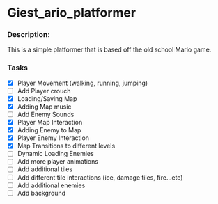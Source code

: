 # Giest_ario_platformer
### Description:
This is a simple platformer that is based off the old school Mario game. 

### Tasks
 - [x] Player Movement (walking, running, jumping)
 - [ ] Add Player crouch
 - [x] Loading/Saving Map
 - [x] Adding Map music
 - [ ] Add Enemy Sounds
 - [x] Player Map Interaction
 - [x] Adding Enemy to Map
 - [x] Player Enemy Interaction
 - [x] Map Transitions to different levels
 - [ ] Dynamic Loading Enemies
 - [ ] Add more player animations
 - [ ] Add additional tiles
 - [ ] Add different tile interactions (ice, damage tiles, fire...etc)
 - [ ] Add additional enemies
 - [ ] Add background